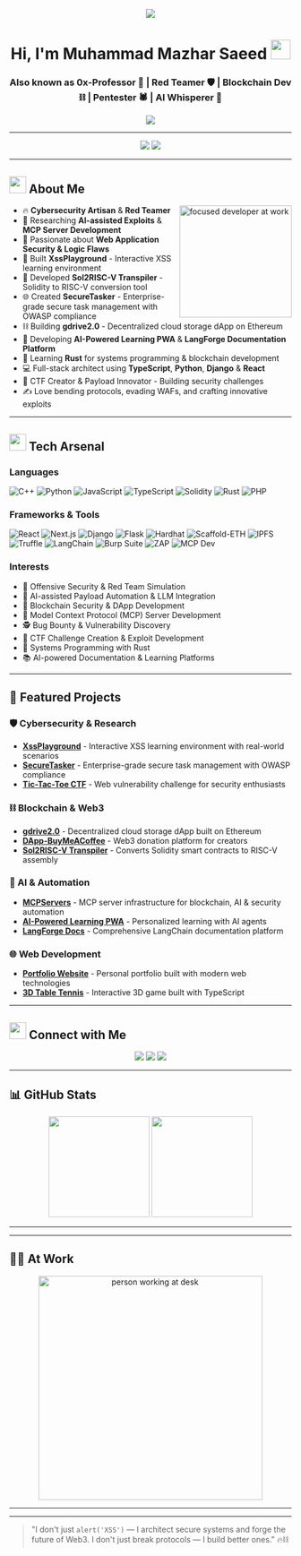 <p align="center">
  <img src="https://capsule-render.vercel.app/api?type=waving&color=gradient&customColorList=6&height=200&section=header&text=0x-Professor&fontSize=60&fontColor=fff&animation=fadeIn&fontAlignY=35&desc=Red%20Team%20•%20Blockchain%20•%20AI%20Security&descAlignY=55&descAlign=50" />
</p>

<h1 align="center">Hi, I'm Muhammad Mazhar Saeed <img src="https://media.giphy.com/media/hvRJCLFzcasrR4ia7z/giphy.gif" width="35"/></h1>
<h3 align="center">Also known as <strong>0x-Professor</strong> 🧠 | Red Teamer 🛡️ | Blockchain Dev ⛓️ | Pentester 🕷️ | AI Whisperer 🤖</h3>

<p align="center">
  <img src="https://readme-typing-svg.demolab.com?font=Fira+Code&weight=700&size=24&duration=3000&pause=1000&color=58A6FF&center=true&vCenter=true&width=800&lines=Cybersecurity+Enthusiast+%F0%9F%95%91%EF%B8%8F;Red+Team+Automation+%F0%9F%9A%80;Blockchain+%26+Smart+Contract+Engineer+%F0%9F%94%93;AI+Payload+Generator+%F0%9F%A7%A0;XSS+%2F+SQLi+%2F+RCE+%F0%9F%A4%96;Web+and+API+Exploitation+%F0%9F%91%BD" />
</p>

---

<p align="center">
  <img src="https://komarev.com/ghpvc/?username=0x-Professor&label=Profile+Views&color=58a6ff&style=for-the-badge" />
  <a href="https://github.com/0x-Professor">
    <img src="https://img.shields.io/github/followers/0x-Professor?label=Follow&style=for-the-badge&logo=github" />
  </a>
</p>

---

## <img src="https://github.com/0x-Professor/0x-Professor/blob/main/assets/terminal.gif" width="30"/> About Me

<img align="right" src="https://media.giphy.com/media/LMt9638dO8dftAjtco/giphy.gif" alt="focused developer at work" width="200"/>

- 🔥 **Cybersecurity Artisan** & **Red Teamer**  
- 🔬 Researching **AI-assisted Exploits** & **MCP Server Development**  
- 🔐 Passionate about **Web Application Security & Logic Flaws**  
- 🧠 Built **XssPlayground** - Interactive XSS learning environment  
- 🧱 Developed **Sol2RISC-V Transpiler** - Solidity to RISC-V conversion tool  
- 🌐 Created **SecureTasker** - Enterprise-grade secure task management with OWASP compliance  
- ⛓️ Building **gdrive2.0** - Decentralized cloud storage dApp on Ethereum  
- 🤖 Developing **AI-Powered Learning PWA** & **LangForge Documentation Platform**  
- 🦀 Learning **Rust** for systems programming & blockchain development  
- 💻 Full-stack architect using **TypeScript**, **Python**, **Django** & **React**  
- 🎯 CTF Creator & Payload Innovator - Building security challenges  
- ✍️ Love bending protocols, evading WAFs, and crafting innovative exploits

---

## <img src="https://github.com/0x-Professor/0x-Professor/blob/main/assets/skills.gif" width="30"/> Tech Arsenal

### Languages
![C++](https://img.shields.io/badge/C++-00599C?style=flat-square&logo=c%2B%2B&logoColor=white)
![Python](https://img.shields.io/badge/Python-3670A0?style=flat-square&logo=python&logoColor=white)
![JavaScript](https://img.shields.io/badge/JavaScript-F7DF1E?style=flat-square&logo=javascript&logoColor=black)
![TypeScript](https://img.shields.io/badge/TypeScript-007ACC?style=flat-square&logo=typescript&logoColor=white)
![Solidity](https://img.shields.io/badge/Solidity-363636?style=flat-square&logo=solidity)
![Rust](https://img.shields.io/badge/Rust-000000?style=flat-square&logo=rust&logoColor=white)
![PHP](https://img.shields.io/badge/PHP-777BB4?style=flat-square&logo=php&logoColor=white)

### Frameworks & Tools
![React](https://img.shields.io/badge/React-20232A?style=flat-square&logo=react&logoColor=61DAFB)
![Next.js](https://img.shields.io/badge/Next.js-000000?style=flat-square&logo=next.js&logoColor=white)
![Django](https://img.shields.io/badge/Django-092E20?style=flat-square&logo=django&logoColor=white)
![Flask](https://img.shields.io/badge/Flask-000000?style=flat-square&logo=flask&logoColor=white)
![Hardhat](https://img.shields.io/badge/Hardhat-F6C915?style=flat-square&logo=ethereum&logoColor=black)
![Scaffold-ETH](https://img.shields.io/badge/Scaffold--ETH-3C3C3D?style=flat-square&logo=ethereum&logoColor=white)
![IPFS](https://img.shields.io/badge/IPFS-65C2CB?style=flat-square&logo=ipfs&logoColor=black)
![Truffle](https://img.shields.io/badge/Truffle-5E4666?style=flat-square&logo=truffle&logoColor=white)
![LangChain](https://img.shields.io/badge/LangChain-1C3C3C?style=flat-square&logo=chainlink&logoColor=white)
![Burp Suite](https://img.shields.io/badge/BurpSuite-ff6600?style=flat-square&logo=burp-suite&logoColor=black)
![ZAP](https://img.shields.io/badge/OWASP%20ZAP-757575?style=flat-square&logo=OWASP&logoColor=white)
![MCP Dev](https://badge.mcpx.dev?type=dev 'MCP Dev')

### Interests
- 🚀 Offensive Security & Red Team Simulation  
- 🧠 AI-assisted Payload Automation & LLM Integration  
- 🔗 Blockchain Security & DApp Development  
- 🔄 Model Context Protocol (MCP) Server Development  
- 🕵️ Bug Bounty & Vulnerability Discovery  
- 🧩 CTF Challenge Creation & Exploit Development  
- 🦀 Systems Programming with Rust  
- 📚 AI-powered Documentation & Learning Platforms

---

## 🚀 Featured Projects

### 🛡️ Cybersecurity & Research
- **[XssPlayground](https://github.com/0x-Professor/XssPlayground)** - Interactive XSS learning environment with real-world scenarios
- **[SecureTasker](https://github.com/0x-Professor/SecureTasker)** - Enterprise-grade secure task management with OWASP compliance
- **[Tic-Tac-Toe CTF](https://github.com/0x-Professor/Tic-Tac-Toe)** - Web vulnerability challenge for security enthusiasts

### ⛓️ Blockchain & Web3
- **[gdrive2.0](https://github.com/0x-Professor/gdrive2.0)** - Decentralized cloud storage dApp built on Ethereum
- **[DApp-BuyMeACoffee](https://github.com/0x-Professor/DApp-BuyMeACoffee)** - Web3 donation platform for creators
- **[Sol2RISC-V Transpiler](https://github.com/0x-Professor/transpiler)** - Converts Solidity smart contracts to RISC-V assembly

### 🤖 AI & Automation
- **[MCPServers](https://github.com/0x-Professor/MCPServers)** - MCP server infrastructure for blockchain, AI & security automation
- **[AI-Powered Learning PWA](https://github.com/0x-Professor/AI-Powered-Personalized-Learning-PWA)** - Personalized learning with AI agents
- **[LangForge Docs](https://github.com/0x-Professor/langforge-docs)** - Comprehensive LangChain documentation platform

### 🌐 Web Development
- **[Portfolio Website](https://github.com/0x-Professor/0x-Professor.github.io)** - Personal portfolio built with modern web technologies
- **[3D Table Tennis](https://github.com/0x-Professor/3d-Table-tennis)** - Interactive 3D game built with TypeScript

---



## <img src="https://github.com/0x-Professor/0x-Professor/blob/main/assets/connect.gif" width="30"/> Connect with Me

<p align="center">
  <a href="mailto:mr.mazharsaeed790@gmail.com"><img src="https://img.shields.io/badge/Email-D14836?style=for-the-badge&logo=gmail&logoColor=white"/></a>
  <a href="https://www.linkedin.com/in/mazhar-saeed-8414682a7"><img src="https://img.shields.io/badge/LinkedIn-0A66C2?style=for-the-badge&logo=linkedin&logoColor=white"/></a>
  <a href="http://0x-professor.me/"><img src="https://img.shields.io/badge/Portfolio-000000?style=for-the-badge&logo=vercel&logoColor=white"/></a>
</p>

---

## 📊 GitHub Stats

<p align="center">
  <img src="https://github-readme-stats.vercel.app/api?username=0x-Professor&theme=tokyonight&show_icons=true" height="180" />
  <img src="https://github-readme-stats.vercel.app/api/top-langs/?username=0x-Professor&layout=compact&theme=tokyonight" height="180" />
</p>

---

---

## 👨‍💻 At Work

<p align="center">
  <img src="https://media.giphy.com/media/qgQUggAC3Pfv687qPC/giphy.gif" alt="person working at desk" width="400"/>
</p>

---
---

> "I don't just `alert('XSS')` — I architect secure systems and forge the future of Web3. I don't just break protocols — I build better ones." 🔥⛓️
